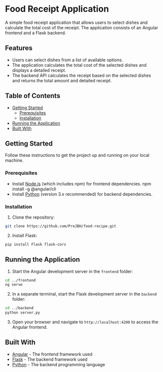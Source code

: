 # Food Receipt Application

A simple food receipt application that allows users to select dishes and calculate the total cost of the receipt. The application consists of an Angular frontend and a Flask backend.

## Features

- Users can select dishes from a list of available options.
- The application calculates the total cost of the selected dishes and displays a detailed receipt.
- The backend API calculates the receipt based on the selected dishes and returns the total amount and detailed receipt.

## Table of Contents

- [Getting Started](#getting-started)
  - [Prerequisites](#prerequisites)
  - [Installation](#installation)
- [Running the Application](#running-the-application)
- [Built With](#built-with)

## Getting Started

Follow these instructions to get the project up and running on your local machine.

### Prerequisites

- Install [Node.js](https://nodejs.org/en/download/) (which includes npm) for frontend dependencies.
npm install -g @angular/cli
- Install [Python](https://www.python.org/downloads/) (version 3.x recommended) for backend dependencies.

### Installation

1. Clone the repository:
```bash
git clone https://github.com/ProJBH/food-recipe.git
```
2. Install Flask:
```bash
pip install Flask flask-cors
```

## Running the Application

1. Start the Angular development server in the `frontend` folder:
```bash
cd ../frontend
ng serve
```
2. In a separate terminal, start the Flask development server in the `backend` folder:
```bash
cd ../backend
python server.py
```
3. Open your browser and navigate to `http://localhost:4200` to access the Angular frontend.

## Built With

- [Angular](https://angular.io/) - The frontend framework used
- [Flask](https://flask.palletsprojects.com/) - The backend framework used
- [Python](https://www.python.org/) - The backend programming language
